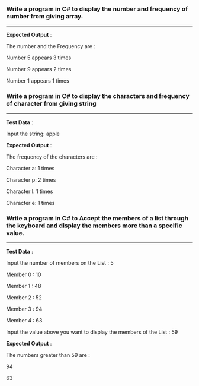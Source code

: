 ### Write a program in C# to display the number and frequency of number from giving array. 
---

**Expected Output** : 

The number and the Frequency are : 

Number 5 appears 3 times 

Number 9 appears 2 times 

Number 1 appears 1 times 



### Write a program in C# to display the characters and frequency of character from giving string 
---

**Test Data** : 

Input the string: apple 

**Expected Output** : 

The frequency of the characters are : 

Character a: 1 times 

Character p: 2 times 

Character l: 1 times 

Character e: 1 times


### Write a program in C# to Accept the members of a list through the keyboard and display the members more than a specific value. 
---

**Test Data** : 

Input the number of members on the List : 5 

Member 0 : 10 

Member 1 : 48 

Member 2 : 52 

Member 3 : 94 

Member 4 : 63 

Input the value above you want to display the members of the List : 59

**Expected Output** : 

The numbers greater than 59 are : 

94 

63
